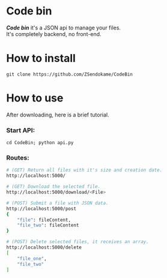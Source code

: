 # Code bin
***Code bin*** it's a JSON api to manage your files.<br>
It's completely backend, no front-end.

# How to install
```
git clone https://github.com/ZSendokame/CodeBin
```

# How to use
After downloading, here is a brief tutorial.

### Start API:
```
cd CodeBin; python api.py
```

### Routes:
```bash
# (GET) Return all files with it's size and creation date.
http://localhost:5000/

# (GET) Download the selected file.
http://localhost:5000/download/<File>

# (POST) Submit a file with JSON data.
http://localhost:5000/post
{
    "file": fileContent,
    "file_two": fileContent
}

# (POST) Delete selected files, it receives an array.
http://localhost:5000/delete
[
    "file_one",
    "file_two"
]
```